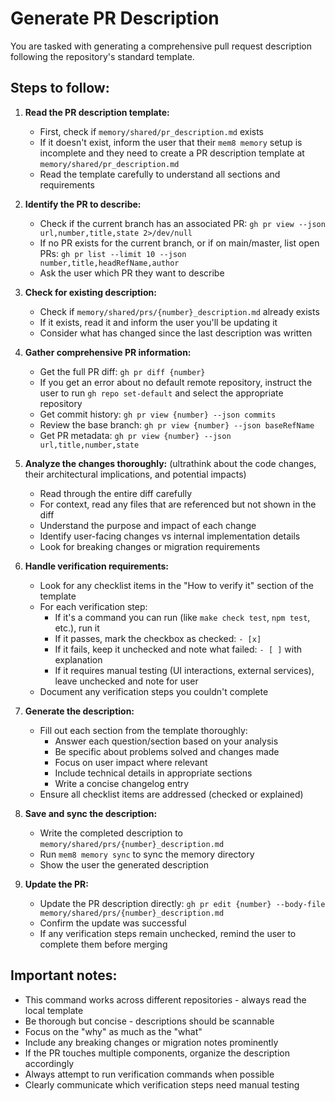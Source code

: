 # Generate PR Description

You are tasked with generating a comprehensive pull request description following the repository's standard template.

## Steps to follow:

1. **Read the PR description template:**
   - First, check if `memory/shared/pr_description.md` exists
   - If it doesn't exist, inform the user that their `mem8 memory` setup is incomplete and they need to create a PR description template at `memory/shared/pr_description.md`
   - Read the template carefully to understand all sections and requirements

2. **Identify the PR to describe:**
   - Check if the current branch has an associated PR: `gh pr view --json url,number,title,state 2>/dev/null`
   - If no PR exists for the current branch, or if on main/master, list open PRs: `gh pr list --limit 10 --json number,title,headRefName,author`
   - Ask the user which PR they want to describe

3. **Check for existing description:**
   - Check if `memory/shared/prs/{number}_description.md` already exists
   - If it exists, read it and inform the user you'll be updating it
   - Consider what has changed since the last description was written

4. **Gather comprehensive PR information:**
   - Get the full PR diff: `gh pr diff {number}`
   - If you get an error about no default remote repository, instruct the user to run `gh repo set-default` and select the appropriate repository
   - Get commit history: `gh pr view {number} --json commits`
   - Review the base branch: `gh pr view {number} --json baseRefName`
   - Get PR metadata: `gh pr view {number} --json url,title,number,state`

5. **Analyze the changes thoroughly:** (ultrathink about the code changes, their architectural implications, and potential impacts)
   - Read through the entire diff carefully
   - For context, read any files that are referenced but not shown in the diff
   - Understand the purpose and impact of each change
   - Identify user-facing changes vs internal implementation details
   - Look for breaking changes or migration requirements

6. **Handle verification requirements:**
   - Look for any checklist items in the "How to verify it" section of the template
   - For each verification step:
     - If it's a command you can run (like `make check test`, `npm test`, etc.), run it
     - If it passes, mark the checkbox as checked: `- [x]`
     - If it fails, keep it unchecked and note what failed: `- [ ]` with explanation
     - If it requires manual testing (UI interactions, external services), leave unchecked and note for user
   - Document any verification steps you couldn't complete

7. **Generate the description:**
   - Fill out each section from the template thoroughly:
     - Answer each question/section based on your analysis
     - Be specific about problems solved and changes made
     - Focus on user impact where relevant
     - Include technical details in appropriate sections
     - Write a concise changelog entry
   - Ensure all checklist items are addressed (checked or explained)

8. **Save and sync the description:**
   - Write the completed description to `memory/shared/prs/{number}_description.md`
   - Run `mem8 memory sync` to sync the memory directory
   - Show the user the generated description

9. **Update the PR:**
   - Update the PR description directly: `gh pr edit {number} --body-file memory/shared/prs/{number}_description.md`
   - Confirm the update was successful
   - If any verification steps remain unchecked, remind the user to complete them before merging

## Important notes:
- This command works across different repositories - always read the local template
- Be thorough but concise - descriptions should be scannable
- Focus on the "why" as much as the "what"
- Include any breaking changes or migration notes prominently
- If the PR touches multiple components, organize the description accordingly
- Always attempt to run verification commands when possible
- Clearly communicate which verification steps need manual testing
